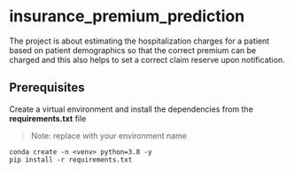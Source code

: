 # insurance_premium_prediction
The project is about estimating the hospitalization charges for a patient based on patient demographics so that the correct premium can be charged and this also helps to set a correct claim reserve upon notification.
## Prerequisites
Create a virtual environment and install the dependencies from the **requirements.txt** file
>Note: replace <venv> with your environment name
```
conda create -n <venv> python=3.8 -y
pip install -r requirements.txt
```

